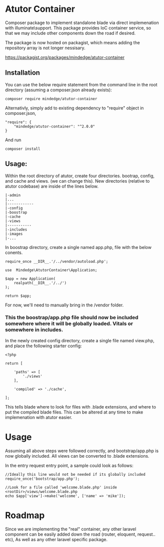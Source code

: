 # Atutor Container

Composer package to implement standalone blade via direct implemenation with illuminate\support. This package provides IoC container service, so that we may include other components down the road if desired. 

The package is now hosted on packagist, which means adding the repository array is not longer nessisary. 

https://packagist.org/packages/mindedge/atutor-container

## Installation

You can use the below require statement from the command line in the root directory (assuming a composer.json already exists):

```
composer require mindedge/atutor-container
```

Alternativly, simply add to existing dependency to "require" object in composer.json,

```
"require": {
    "mindedge/atutor-container": "^2.0.0"
}
```

And run 

```
composer install
```
## Usage:

Within the root directory of atutor, create four directories. bootrap, config, and cache and views. (we can change this). New directories (relative to atutor codebase) are inside of the lines below.

```
|-admin
|...
|------------
|-config
|-boostrap
|-cache
|-views
|-----------
|-includes
|-images
|-...
```

In boostrap directory, create a single named app.php, file with the below conents.

```
require_once __DIR__.'/../vendor/autoload.php';

use  Mindedge\AtutorContainer\Application;

$app = new Application(
    realpath(__DIR__.'/../')
);

return $app;

```

For now, we'll need to manually bring in the /vendor folder.

### This the boostrap/app.php file should now be included somewhere where it will be globally loaded. Vitals or somewhere in includes.

In the newly created config directory, create a single file named view.php, and place the following starter config:

```
<?php

return [

    'paths' => [
        './views'
    ],

    'compiled' => './cache',

];

```

This tells blade where to look for files with .blade extensions, and where to put the compiled blade files. This can be altered at any time to make implemenation with atutor easier.

# Usage

Assuming all above steps were followed correctly, and bootstrap/app.php is now globally included. All views can be converted to .blade extensions.

In the entry request entry point, a sample could look as follows:

```
//Ideally this line would not be needed if its globally included
require_once('bootstrap/app.php');

//Look for a file called 'welcome.blade.php' inside <rootDir>/views/welcome.blade.php
echo $app['view']->make('welcome', ['name' => 'mike']);

```

# Roadmap

Since we are implementing the "real" container, any other laravel component can be easily added down the road (router, eloquent, request.. etc), As well as any other laravel specific package.
